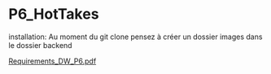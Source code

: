 # P6_HotTakes
installation: Au moment du git clone pensez à créer un dossier images dans le dossier backend 

[Requirements_DW_P6.pdf](https://github.com/Herve-Dev/P6_HotTakes/files/8566436/Requirements_DW_P6.pdf)
